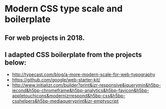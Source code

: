 # Modern CSS type scale and boilerplate
## For web projects in 2018.
## I adapted CSS boilerplate from the projects below:
- http://typecast.com/blog/a-more-modern-scale-for-web-typography
- https://github.com/google/web-starter-kit/
- http://www.initializr.com/builder?print&izr-responsive&jquerymin&h5bp-iecond&h5bp-chromeframe&h5bp-analytics&h5bp-favicon&h5bp-appletouchicons&modernizrrespond&h5bp-css&h5bp-csshelpers&h5bp-mediaqueryprint&izr-emptyscript
